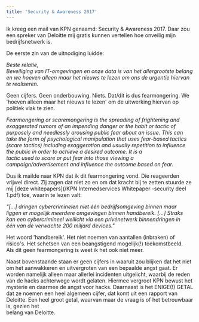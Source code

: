 ```yaml
---
title: 'Security & Awareness 2017'
---
```



Ik kreeg een mail van KPN genaamd: Security & Awareness 2017. Daar zou een spreker van Deloitte mij gratis kunnen vertellen hoe onveilig mijn bedrijfsnetwerk is.

De eerste zin van de uitnodiging luidde:

*Beste relatie,
<br>Beveiliging van IT-omgevingen en onze data is van het allergrootste belang en we hoeven alleen maar het nieuws te lezen om ons de urgentie hiervan te realiseren.*

Geen cijfers. Geen onderbouwing. Niets. Dat/dit is dus fearmongering. We 'hoeven alleen maar het nieuws te lezen' om de uitwerking hiervan op politiek vlak te zien.

*Fearmongering or scaremongering is the spreading of frightening and exaggerated rumors of an impending danger or the habit or tactic of purposely and needlessly arousing public fear about an issue. This can take the form of psychological manipulation that uses fear-based tactics (scare tactics) including exaggeration and usually repetition to influence the public in order to achieve a desired outcome. It is a
<br>tactic used to scare or put fear into those viewing a campaign/advertisement and influence the outcome based on fear.*

Dus ik mailde naar KPN dat ik dit fearmongering vond. Die reageerden vrijwel direct. Zij zagen dat niet zo en om dat kracht bij te zetten stuurde ze mij [deze whitepapers](/KPN Internedservices Whitepaper -security deel 1.pdf) toe, waarin te lezen valt:

*"[…] dringen cybercriminelen niet &eacute;&eacute;n bedrijfsomgeving binnen maar
<br>liggen er mogelijk meerdere omgevingen binnen handbereik. […] Straks
<br>kan een cybercrimineel wellicht via een priv&eacute;netwerk binnendringen in
<br>&eacute;&eacute;n van de verwachte 200 miljard devices."*

Het woord 'handbereik'. Het niet noemen van aantallen (inbraken) of
<br>risico's. Het schetsen van een beangstigend mogelijk(!) toekomstbeeld.
<br>Als dit geen fearmongering is weet ik het ook niet meer.

Naast bovenstaande staan er geen cijfers in waaruit zou blijken dat het niet om het aanwakkeren en uitvergroten van een bepaalde angst gaat. Er worden namelijk alleen maar allerlei incidenten uitgelicht, waarbij de reden van de hacks achterwege wordt gelaten. Hiermee vergroot KPN bewust het mysterie en daarmee de angst voor hacks. Daarnaast is het ENIGE(!) GETAL dat ze noemen een heel algemeen cijfer, dat komt uit een rapport van Deloitte. Een heel groot getal, waarvan maar de vraag is of het betrouwbaar is, gezien het
<br>belang van Deloitte.
